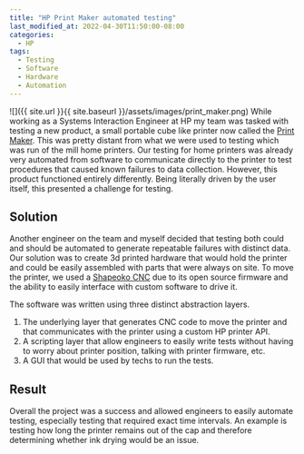 ```yaml
---
title: "HP Print Maker automated testing"
last_modified_at: 2022-04-30T11:50:00-08:00
categories:
  - HP
tags:
  - Testing
  - Software
  - Hardware
  - Automation
---
```


![]({{ site.url }}{{ site.baseurl }}/assets/images/print_maker.png)
While working as a Systems Interaction Engineer at HP my team was tasked with testing a new product, a small portable cube like printer now called the [Print Maker][print-maker]. This was pretty distant from what we were used to testing which was run of the mill home printers. Our testing for home printers was already very automated from software to communicate directly to the printer to test procedures that caused known failures to data collection. However, this product functioned entirely differently. Being literally driven by the user itself, this presented a challenge for testing.

## Solution
Another engineer on the team and myself decided that testing both could and should be automated to generate repeatable failures with distinct data. Our solution was to create 3d printed hardware that would hold the printer and could be easily assembled with parts that were always on site. To move the printer, we used a [Shapeoko CNC][shapeoko] due to its open source firmware and the ability to easily interface with custom software to drive it.

The software was written using three distinct abstraction layers.
1. The underlying layer that generates CNC code to move the printer and that communicates with the printer using a custom HP printer API. 
2. A scripting layer that allow engineers to easily write tests without having to worry about printer position, talking with printer firmware, etc. 
3. A GUI that would be used by techs to run the tests.

## Result
Overall the project was a success and allowed engineers to easily automate testing, especially testing that required exact time intervals. An example is testing how long the printer remains out of the cap and therefore determining whether ink drying would be an issue.


[print-maker]: https://www.linkedin.com/pulse/print-anything-anywhere-chad-q-martin/
[shapeoko]: https://carbide3d.com/shapeoko/
